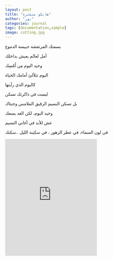 ```yaml
---
layout: post
title: "هايكو متعثرة"
author: "نور"
categories: journal
tags: [documentation,sample]
image: cutting.jpg
---
```


بسمتك المرتعشة حبيسة الدموع

أمل لعالم يعيش بداخلك

وحيد اليوم مِن أَمْسِك

اليوم تتلألئ أمامك الحياة

كاليوم الذي رأيتها

ليست في ذاكرتك تسكن

بل تسكن النسيم الرقيق الملامس وجنتاك

وحيد اليوم، لكن الغد يسعك

عش للأبد في أغاني النسيم

في لون السماء، في عطر الزهور ، في سكينة الليل ..سكنك


<iframe src="https://open.spotify.com/embed?uri=spotify%3Atrack%3A5AVUsyKKPhYJItIVeEqw2E" width="300" height="380" frameborder="0" allowtransparency="true" allow="encrypted-media"></iframe>